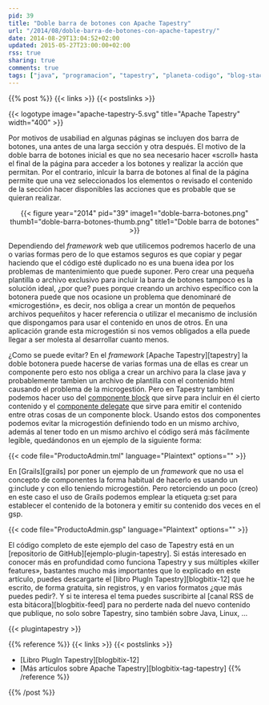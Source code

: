 ```yaml
---
pid: 39
title: "Doble barra de botones con Apache Tapestry"
url: "/2014/08/doble-barra-de-botones-con-apache-tapestry/"
date: 2014-08-29T13:04:52+02:00
updated: 2015-05-27T23:00:00+02:00
rss: true
sharing: true
comments: true
tags: ["java", "programacion", "tapestry", "planeta-codigo", "blog-stack"]
---
```


{{% post %}}
{{< links >}}
{{< postslinks >}}

{{< logotype image="apache-tapestry-5.svg" title="Apache Tapestry" width="400" >}}

Por motivos de usabiliad en algunas páginas se incluyen dos barra de botones, una antes de una larga sección y otra después. El motivo de la doble barra de botones inicial es que no sea necesario hacer «scroll» hasta el final de la página para acceder a los botones y realizar la acción que permitan. Por el contrario, inlcuir la barra de botones al final de la página permite que una vez seleccionados los elementos o revisado el contenido de la sección hacer disponibles las acciones que es probable que se quieran realizar.

<div class="media" style="text-align: center;">
	{{< figure year="2014" pid="39"
    	image1="doble-barra-botones.png" thumb1="doble-barra-botones-thumb.png" title1="Doble barra de botones" >}}
</div>

Dependiendo del _framework_ web que utilicemos podremos hacerlo de una o varias formas pero de lo que estamos seguros es que copiar y pegar haciendo que el código esté duplicado no es una buena idea por los problemas de mantenimiento que puede suponer. Pero crear una pequeña plantilla o archivo exclusivo para incluir la barra de botones tampoco es la solución ideal, ¿por que? pues porque creando un archivo específico con la botonera puede que nos ocasione un problema que denominaré de «microgestión», es decir, nos obliga a crear un montón de pequeños archivos pequeñitos y hacer referencia o utilizar el mecanismo de inclusión que dispongamos para usar el contenido en unos de otros. En una aplicación grande esta microgestión si nos vemos obligados a ella puede llegar a ser molesta al desarrollar cuanto menos.

¿Como se puede evitar? En el _framework_ [Apache Tapestry][tapestry] la doble botonera puede hacerse de varias formas una de ellas es crear un componente pero esto nos obliga a crear un archivo para la clase java y probablemente tambien un archivo de plantilla con el contenido html causando el problema de la microgestión. Pero en Tapestry también podemos hacer uso del [componente block](http://tapestry.apache.org/component-templates.html) que sirve para incluir en él cierto contenido y el [componente delegate](http://tapestry.apache.org/5.3/apidocs/org/apache/tapestry5/corelib/components/Delegate.html) que sirve para emitir el contenido entre otras cosas de un componente block. Usando estos dos componentes podemos evitar la microgestión definiendo todo en un mismo archivo, además al tener todo en un mismo archivo el código será más fácilmente legible, quedándonos en un ejemplo de la siguiente forma:

{{< code file="ProductoAdmin.tml" language="Plaintext" options="" >}}

En [Grails][grails] por poner un ejemplo de un _framework_ que no usa el concepto de componentes la forma habitual de hacerlo es usando un g:include y con ello teniendo microgestión. Pero retorciendo un poco (creo) en este caso el uso de Grails podemos emplear la etiqueta g:set para establecer el contenido de la botonera y emitir su contenido dos veces en el gsp.

{{< code file="ProductoAdmin.gsp" language="Plaintext" options="" >}}

El código completo de este ejemplo del caso de Tapestry está en un [repositorio de GitHub][ejemplo-plugin-tapestry]. Si estás interesado en conocer más en profundidad como funciona Tapestry y sus múltiples «killer features», bastantes mucho más importantes que lo explicado en este artículo, puedes descargarte el [libro PlugIn Tapestry][blogbitix-12] que he escrito, de forma gratuita, sin registros, y en varios formatos ¿que más puedes pedir?. Y si te interesa el tema puedes suscribirte al [canal RSS de esta bitácora][blogbitix-feed] para no perderte nada del nuevo contenido que publique, no solo sobre Tapestry, sino también sobre Java, Linux, ...

{{< plugintapestry >}}

{{% reference %}}
{{< links >}}
{{< postslinks >}}
* [Libro PlugIn Tapestry][blogbitix-12]
* [Más artículos sobre Apache Tapestry][blogbitix-tag-tapestry]
{{% /reference %}}

{{% /post %}}
